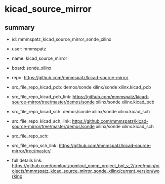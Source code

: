 # kicad_source_mirror
 
## summary 
* id: mmmspatz_kicad_source_mirror_sonde_xilinx
* user: mmmspatz
* name: kicad_source_mirror
* board: sonde_xilinx
* repo: https://github.com/mmmspatz/kicad-source-mirror
* src_file_repo_kicad_pcb: demos/sonde xilinx/sonde xilinx.kicad_pcb
* src_file_repo_kicad_pcb_link: https://github.com/mmmspatz/kicad-source-mirror/tree/master/demos/sonde xilinx/sonde xilinx.kicad_pcb
* src_file_repo_kicad_sch: demos/sonde xilinx/sonde xilinx.kicad_sch
* src_file_repo_kicad_sch_link: https://github.com/mmmspatz/kicad-source-mirror/tree/master/demos/sonde xilinx/sonde xilinx.kicad_sch

* src_file_repo_sch: 
* src_file_repo_sch_link: https://github.com/mmmspatz/kicad-source-mirror/tree/master/
* full details link: https://github.com/oomlout/oomlout_oomp_project_bot_v_2/tree/main/projects/mmmspatz_kicad_source_mirror_sonde_xilinx/current_version/working  







